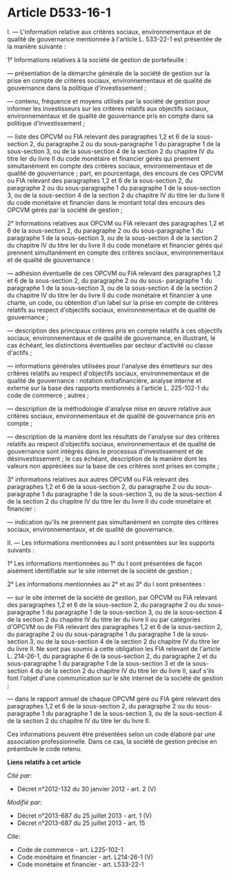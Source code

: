 # Article D533-16-1

I. ― L'information relative aux critères sociaux, environnementaux et de qualité de gouvernance mentionnée à l'article L.
533-22-1 est présentée de la manière suivante : 

1° Informations relatives à la société de gestion de portefeuille : 

― présentation de la démarche générale de la société de gestion sur la prise en compte de critères sociaux, environnementaux
et de qualité de gouvernance dans la politique d'investissement ; 

― contenu, fréquence et moyens utilisés par la société de gestion pour informer les investisseurs sur les critères relatifs
aux objectifs sociaux, environnementaux et de qualité de gouvernance pris en compte dans sa politique d'investissement ; 

― liste des OPCVM ou FIA relevant des paragraphes 1,2 et 6 de la sous-section 2, du paragraphe 2 ou du sous-paragraphe 1 du
paragraphe 1 de la sous-section 3, ou de la sous-section 4 de la section 2 du chapitre IV du titre Ier du livre II du code
monétaire et financier gérés qui prennent simultanément en compte des critères sociaux, environnementaux et de qualité de
gouvernance ; part, en pourcentage, des encours de ces OPCVM ou FIA relevant des paragraphes 1,2 et 6 de la sous-section 2,
du paragraphe 2 ou du sous-paragraphe 1 du paragraphe 1 de la sous-section 3, ou de la sous-section 4 de la section 2 du
chapitre IV du titre Ier du livre II du code monétaire et financier dans le montant total des encours des OPCVM gérés par la
société de gestion ; 

2° Informations relatives aux OPCVM ou FIA relevant des paragraphes 1,2 et 6 de la sous-section 2, du paragraphe 2 ou du
sous-paragraphe 1 du paragraphe 1 de la sous-section 3, ou de la sous-section 4 de la section 2 du chapitre IV du titre Ier
du livre II du code monétaire et financier gérés qui prennent simultanément en compte des critères sociaux, environnementaux
et de qualité de gouvernance : 

― adhésion éventuelle de ces OPCVM ou FIA relevant des paragraphes 1,2 et 6 de la sous-section 2, du paragraphe 2 ou du sous-
paragraphe 1 du paragraphe 1 de la sous-section 3, ou de la sous-section 4 de la section 2 du chapitre IV du titre Ier du
livre II du code monétaire et financier à une charte, un code, ou obtention d'un label sur la prise en compte de critères
relatifs au respect d'objectifs sociaux, environnementaux et de qualité de gouvernance ; 

― description des principaux critères pris en compte relatifs à ces objectifs sociaux, environnementaux et de qualité de
gouvernance, en illustrant, le cas échéant, les distinctions éventuelles par secteur d'activité ou classe d'actifs ; 

― informations générales utilisées pour l'analyse des émetteurs sur des critères relatifs au respect d'objectifs sociaux,
environnementaux et de qualité de gouvernance : notation extrafinancière, analyse interne et externe sur la base des rapports
mentionnés à l'article L. 225-102-1 du code de commerce ; autres ; 

― description de la méthodologie d'analyse mise en œuvre relative aux critères sociaux, environnementaux et de qualité de
gouvernance pris en compte ; 

― description de la manière dont les résultats de l'analyse sur des critères relatifs au respect d'objectifs sociaux,
environnementaux et de qualité de gouvernance sont intégrés dans le processus d'investissement et de désinvestissement ; le
cas échéant, description de la manière dont les valeurs non appréciées sur la base de ces critères sont prises en compte ; 

3° informations relatives aux autres OPCVM ou FIA relevant des paragraphes 1,2 et 6 de la sous-section 2, du paragraphe 2 ou
du sous-paragraphe 1 du paragraphe 1 de la sous-section 3, ou de la sous-section 4 de la section 2 du chapitre IV du titre
Ier du livre II du code monétaire et financier : 

― indication qu'ils ne prennent pas simultanément en compte des critères sociaux, environnementaux, et de qualité de
gouvernance. 

II. ― Les informations mentionnées au I sont présentées sur les supports suivants : 

1° Les informations mentionnées au 1° du I sont présentées de façon aisément identifiable sur le site internet de la société
de gestion ; 

2° Les informations mentionnées au 2° et au 3° du I sont présentées : 

― sur le site internet de la société de gestion, par OPCVM ou FIA relevant des paragraphes 1,2 et 6 de la sous-section 2, du
paragraphe 2 ou du sous-paragraphe 1 du paragraphe 1 de la sous-section 3, ou de la sous-section 4 de la section 2 du
chapitre IV du titre Ier du livre II ou par catégories d'OPCVM ou de FIA relevant des paragraphes 1,2 et 6 de la sous-section
2, du paragraphe 2 ou du sous-paragraphe 1 du paragraphe 1 de la sous-section 3, ou de la sous-section 4 de la section 2 du
chapitre IV du titre Ier du livre II. Ne sont pas soumis à cette obligation les FIA relevant de l'article L. 214-26-1, du
paragraphe 6 de la sous-section 2, du paragraphe 2 et du sous-paragraphe 1 du paragraphe 1 de la sous-section 3 et de la
sous-section 4 du de la section 2 du chapitre IV du titre Ier du livre II, sauf s'ils font l'objet d'une communication sur le
site internet de la société de gestion ; 

― dans le rapport annuel de chaque OPCVM géré ou FIA géré relevant des paragraphes 1,2 et 6 de la sous-section 2, du
paragraphe 2 ou du sous-paragraphe 1 du paragraphe 1 de la sous-section 3, ou de la sous-section 4 de la section 2 du
chapitre IV du titre Ier du livre II. 

Ces informations peuvent être présentées selon un code élaboré par une association professionnelle. Dans ce cas, la société
de gestion précise en préambule le code retenu.

**Liens relatifs à cet article**

_Cité par_:

  - Décret n°2012-132 du 30 janvier 2012 - art. 2 (V)

_Modifié par_:

  - Décret n°2013-687 du 25 juillet 2013 - art. 1 (V)
  - Décret n°2013-687 du 25 juillet 2013 - art. 15

_Cite_:

  - Code de commerce - art. L225-102-1
  - Code monétaire et financier - art. L214-26-1 (V)
  - Code monétaire et financier - art. L533-22-1
